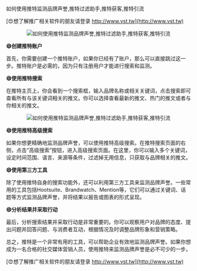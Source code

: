 如何使用推特监测品牌声誉,推特过滤助手,推特获客,推特引流

[😍想了解推广相关软件的朋友请登录 http://www.vst.tw](http://www.vst.tw)

 <center><img src="https://vst.tw/MP4/tuiguang/png/3.png" alt="如何使用推特监测品牌声誉,推特过滤助手,推特获客,推特引流"></center>

**😄创建推特账户**

首先，你需要创建一个推特账户，如果你已经有了账户，那么可以直接跳过这一步。推特账户是必需的，因为只有注册用户才能进行搜索和监测。

**😄使用推特搜索**

在推特主页上，你会看到一个搜索框，输入品牌名称或相关关键词，点击搜索即可查看所有与该关键词相关的推文。你可以选择查看最新的推文、热门的推文或者与你相关的推文。

 <center><img src="https://vst.tw/MP4/tuiguang/png/4.png" alt="如何使用推特监测品牌声誉,推特过滤助手,推特获客,推特引流"></center>

**😄使用推特高级搜索**

如果你想更精确地监测品牌声誉，可以使用推特高级搜索。在推特搜索页面的右侧，点击“高级搜索”按钮，进入高级搜索页面。在这里，你可以输入多个关键词，设定时间范围、语言、来源等条件，过滤掉无用信息，只获取与品牌相关的推文。

**😄使用第三方工具**

除了使用推特自身的搜索功能外，还可以利用第三方工具来监测品牌声誉。一些常用的工具包括Hootsuite、Brandwatch、Mention等，它们可以通过关键词、话题等方式监测品牌声誉，并将结果以报告或图表的形式呈现。

**😄分析结果并采取行动**

最后，分析搜索结果并采取行动是非常重要的。你可以观察用户对品牌的态度、提出问题并回答问题、与消费者互动，根据情况及时调整品牌形象和营销策略。

总之，推特是一个非常有用的工具，可以帮助企业有效地监测品牌声誉。如果你想成为一名合格的社交媒体营销人员，使用推特来监测品牌声誉是必不可少的一步。

[😍想了解推广相关软件的朋友请登录 http://www.vst.tw](http://www.vst.tw)



